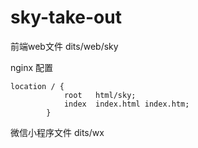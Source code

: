 # sky-take-out

前端web文件 dits/web/sky

nginx 配置
```text
location / {
            root   html/sky;
            index  index.html index.htm;
        }
```



微信小程序文件 dits/wx

